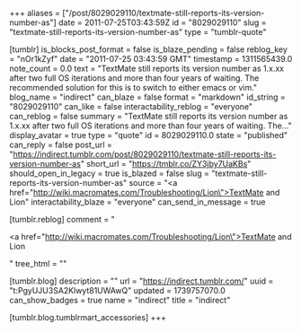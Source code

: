 +++
aliases = ["/post/8029029110/textmate-still-reports-its-version-number-as"]
date = 2011-07-25T03:43:59Z
id = "8029029110"
slug = "textmate-still-reports-its-version-number-as"
type = "tumblr-quote"

[tumblr]
is_blocks_post_format = false
is_blaze_pending = false
reblog_key = "nOr1kZyf"
date = "2011-07-25 03:43:59 GMT"
timestamp = 1311565439.0
note_count = 0.0
text = "TextMate still reports its version number as 1.x.xx after two full OS iterations and more than four years of waiting. The recommended solution for this is to switch to either emacs or vim."
blog_name = "indirect"
can_blaze = false
format = "markdown"
id_string = "8029029110"
can_like = false
interactability_reblog = "everyone"
can_reblog = false
summary = "TextMate still reports its version number as 1.x.xx after two full OS iterations and more than four years of waiting. The..."
display_avatar = true
type = "quote"
id = 8029029110.0
state = "published"
can_reply = false
post_url = "https://indirect.tumblr.com/post/8029029110/textmate-still-reports-its-version-number-as"
short_url = "https://tmblr.co/ZY3jby7UaKBs"
should_open_in_legacy = true
is_blazed = false
slug = "textmate-still-reports-its-version-number-as"
source = "<a href=\"http://wiki.macromates.com/Troubleshooting/Lion\">TextMate and Lion</a>"
interactability_blaze = "everyone"
can_send_in_message = true

[tumblr.reblog]
comment = "<p><a href=\"http://wiki.macromates.com/Troubleshooting/Lion\">TextMate and Lion</a></p>"
tree_html = ""

[tumblr.blog]
description = ""
url = "https://indirect.tumblr.com/"
uuid = "t:PgyUJU3SA2Klwyt81UWAwQ"
updated = 1739757070.0
can_show_badges = true
name = "indirect"
title = "indirect"

[tumblr.blog.tumblrmart_accessories]
+++

